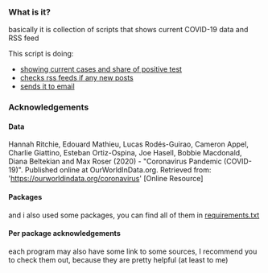 ### What is it?
basically it is collection of scripts that shows current COVID-19 data and RSS feed

This script is doing:
- [showing current cases and share of positive test](covid-stats.ipynb)
- [checks rss feeds if any new posts](get_feed.py)
- [sends it to email](send_email.pys)

### Acknowledgements
#### Data
Hannah Ritchie, Edouard Mathieu, Lucas Rodés-Guirao, Cameron Appel, Charlie Giattino, Esteban Ortiz-Ospina, Joe Hasell, Bobbie Macdonald, Diana Beltekian and Max Roser (2020) - "Coronavirus Pandemic (COVID-19)". Published online at OurWorldInData.org. Retrieved from: 'https://ourworldindata.org/coronavirus' [Online Resource]

#### Packages
and i also used some packages, you can find all of them in [requirements.txt](requirements.txt)

#### Per package acknowledgements
each program may also have some link to some sources, I recommend you to check them out, because they are pretty helpful (at least to me)